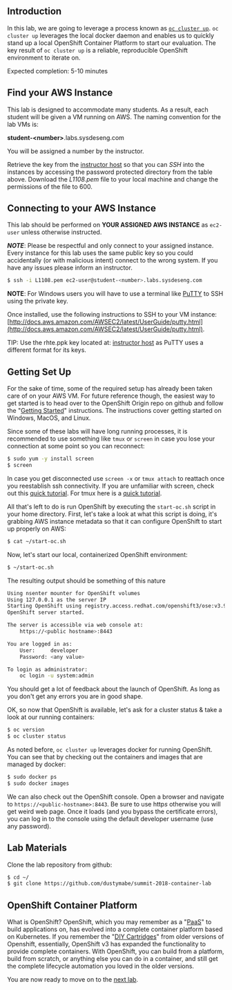 ## Introduction

In this lab, we are going to leverage a process known as [`oc cluster up`](https://github.com/openshift/origin/blob/master/docs/cluster_up_down.md). `oc cluster up` leverages the local docker daemon and enables us to quickly stand up a local OpenShift Container Platform to start our evaluation. The key result of `oc cluster up` is a reliable, reproducible OpenShift environment to iterate on.

Expected completion: 5-10 minutes

## Find your AWS Instance
This lab is designed to accommodate many students. As a result, each student will be given a VM running on AWS. The naming convention for the lab VMs is:

**student-\<number\>**.labs.sysdeseng.com

You will be assigned a number by the instructor.

Retrieve the key from the [instructor host](https://instructor.labs.sysdeseng.com/rhte.pem) so that you can _SSH_ into the instances by accessing the password protected directory from the table above. Download the _L1108.pem_ file to your local machine and change the permissions of the file to 600.

## Connecting to your AWS Instance
This lab should be performed on **YOUR ASSIGNED AWS INSTANCE** as `ec2-user` unless otherwise instructed.

**_NOTE_**: Please be respectful and only connect to your assigned instance. Every instance for this lab uses the same public key so you could accidentally (or with malicious intent) connect to the wrong system. If you have any issues please inform an instructor.
```bash
$ ssh -i L1108.pem ec2-user@student-<number>.labs.sysdeseng.com
```

**NOTE**: For Windows users you will have to use a terminal like [PuTTY](https://www.chiark.greenend.org.uk/~sgtatham/putty/latest.html) to SSH using the private key. 

Once installed, use the following instructions to SSH to your VM instance: [http://docs.aws.amazon.com/AWSEC2/latest/UserGuide/putty.html](http://docs.aws.amazon.com/AWSEC2/latest/UserGuide/putty.html).

TIP: Use the rhte.ppk key located at:  [instructor host](https://instructor.labs.sysdeseng.com/rhte.ppk) as PuTTY uses a different format for its keys.

## Getting Set Up
For the sake of time, some of the required setup has already been taken care of on your AWS VM. For future reference though, the easiest way to get started is to head over to the OpenShift Origin repo on github and follow the "[Getting Started](https://github.com/openshift/origin/blob/master/docs/cluster_up_down.md)" instructions. The instructions cover getting started on Windows, MacOS, and Linux.

Since some of these labs will have long running processes, it is recommended to use something like `tmux` or `screen` in case you lose your connection at some point so you can reconnect:
```bash
$ sudo yum -y install screen
$ screen
```

In case you get disconnected use `screen -x` or `tmux attach` to reattach once you reestablish ssh connectivity. If you are unfamiliar with screen, check out this [quick tutorial](https://www.mattcutts.com/blog/a-quick-tutorial-on-screen/). For tmux here is a [quick tutorial](https://fedoramagazine.org/use-tmux-more-powerful-terminal/).

All that's left to do is run OpenShift by executing the `start-oc.sh` script in your home directory. First, let's take a look at what this script is doing, it's grabbing AWS instance metadata so that it can configure OpenShift to start up properly on AWS:
```bash
$ cat ~/start-oc.sh
```
Now, let's start our local, containerized OpenShift environment:
```bash
$ ~/start-oc.sh
```

The resulting output should be something of this nature
```bash
Using nsenter mounter for OpenShift volumes
Using 127.0.0.1 as the server IP
Starting OpenShift using registry.access.redhat.com/openshift3/ose:v3.9.14 ...
OpenShift server started.

The server is accessible via web console at:
    https://<public hostname>:8443

You are logged in as:
    User:     developer
    Password: <any value>

To login as administrator:
    oc login -u system:admin
```
You should get a lot of feedback about the launch of OpenShift. As long as you don't get any errors you are in good shape.

OK, so now that OpenShift is available, let's ask for a cluster status & take a look at our running containers:
```bash
$ oc version
$ oc cluster status
```

As noted before, `oc cluster up` leverages docker for running
OpenShift. You can see that by checking out the containers and
images that are managed by docker:

```bash
$ sudo docker ps
$ sudo docker images
```
We can also check out the OpenShift console. Open a browser and navigate to `https://<public-hostname>:8443`. Be sure to use http*s* otherwise you will get weird web page. Once it loads (and you bypass the certificate errors), you can log in to the console using the default developer username (use any password).

## Lab Materials

Clone the lab repository from github:
```bash
$ cd ~/
$ git clone https://github.com/dustymabe/summit-2018-container-lab
```

## OpenShift Container Platform

What is OpenShift? OpenShift, which you may remember as a "[PaaS](https://en.wikipedia.org/wiki/Platform_as_a_service)" to build applications on, has evolved into a complete container platform based on Kubernetes. If you remember the "[DIY Cartridges](https://github.com/openshift/origin-server/blob/master/documentation/oo_cartridge_guide.adoc#diy)" from older versions of Openshift, essentially, OpenShift v3 has expanded the functionality to provide complete containers. With OpenShift, you can build from a platform, build from scratch, or anything else you can do in a container, and still get the complete lifecycle automation you loved in the older versions.

You are now ready to move on to the [next lab](../lab1/chapter1.md).
